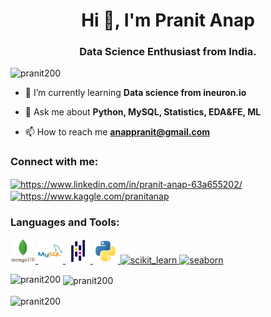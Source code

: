 <h1 align="center">Hi 👋, I'm Pranit Anap</h1>
<h3 align="center">Data Science Enthusiast from India.</h3>

<p align="left"> <img src="https://komarev.com/ghpvc/?username=pranit200&label=Profile%20views&color=0e75b6&style=flat" alt="pranit200" /> </p>

- 🌱 I’m currently learning **Data science from ineuron.io**

- 💬 Ask me about **Python, MySQL, Statistics, EDA&FE, ML**

- 📫 How to reach me **anappranit@gmail.com**

<h3 align="left">Connect with me:</h3>
<p align="left">
<a href="https://linkedin.com/in/https://www.linkedin.com/in/pranit-anap-63a655202/" target="blank"><img align="center" src="https://raw.githubusercontent.com/rahuldkjain/github-profile-readme-generator/master/src/images/icons/Social/linked-in-alt.svg" alt="https://www.linkedin.com/in/pranit-anap-63a655202/" height="30" width="40" /></a>
<a href="https://kaggle.com/https://www.kaggle.com/pranitanap" target="blank"><img align="center" src="https://raw.githubusercontent.com/rahuldkjain/github-profile-readme-generator/master/src/images/icons/Social/kaggle.svg" alt="https://www.kaggle.com/pranitanap" height="30" width="40" /></a>
</p>

<h3 align="left">Languages and Tools:</h3>
<p align="left"> <a href="https://www.mongodb.com/" target="_blank" rel="noreferrer"> <img src="https://raw.githubusercontent.com/devicons/devicon/master/icons/mongodb/mongodb-original-wordmark.svg" alt="mongodb" width="40" height="40"/> </a> <a href="https://www.mysql.com/" target="_blank" rel="noreferrer"> <img src="https://raw.githubusercontent.com/devicons/devicon/master/icons/mysql/mysql-original-wordmark.svg" alt="mysql" width="40" height="40"/> </a> <a href="https://pandas.pydata.org/" target="_blank" rel="noreferrer"> <img src="https://raw.githubusercontent.com/devicons/devicon/2ae2a900d2f041da66e950e4d48052658d850630/icons/pandas/pandas-original.svg" alt="pandas" width="40" height="40"/> </a> <a href="https://www.python.org" target="_blank" rel="noreferrer"> <img src="https://raw.githubusercontent.com/devicons/devicon/master/icons/python/python-original.svg" alt="python" width="40" height="40"/> </a> <a href="https://scikit-learn.org/" target="_blank" rel="noreferrer"> <img src="https://upload.wikimedia.org/wikipedia/commons/0/05/Scikit_learn_logo_small.svg" alt="scikit_learn" width="40" height="40"/> </a> <a href="https://seaborn.pydata.org/" target="_blank" rel="noreferrer"> <img src="https://seaborn.pydata.org/_images/logo-mark-lightbg.svg" alt="seaborn" width="40" height="40"/> </a> </p>

<p><img align="left" src="https://github-readme-stats.vercel.app/api/top-langs?username=pranit200&show_icons=true&locale=en&layout=compact" alt="pranit200" /></p>

<p>&nbsp;<img align="center" src="https://github-readme-stats.vercel.app/api?username=pranit200&show_icons=true&locale=en" alt="pranit200" /></p>

<p><img align="center" src="https://github-readme-streak-stats.herokuapp.com/?user=pranit200&" alt="pranit200" /></p>
